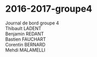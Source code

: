 # 2016-2017-groupe4
Journal de bord groupe 4</br>
Thibault LADENT </br>
Benjamin REDANT</br>
Bastien FAUCHART</br>
Corentin BERNARD</br>
Mehdi MALAMELLI</br>
